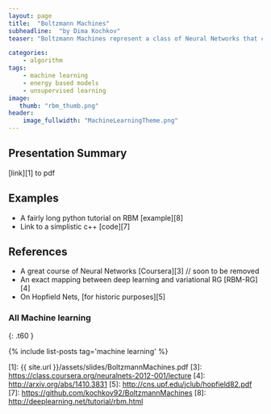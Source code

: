 ```yaml
---
layout: page
title:  "Boltzmann Machines"
subheadline:  "by Dima Kochkov"
teaser: "Boltzmann Machines represent a class of Neural Networks that can be used for unsupervised learning. Inspired by ideas from physics and neuroscience these nets allow a simple, genuine learning rule. The learning is based on minimization of Kullback–Leibler divergence between learned probability distribution and the dataset."

categories:
    - algorithm
tags:
    - machine learning
    - energy based models
    - unsupervised learning
image:
   thumb: "rbm_thumb.png"
header:
    image_fullwidth: "MachineLearningTheme.png"
---
```

<!-- Page Content Starts Here -->

## Presentation Summary
[link][1] to pdf

## Examples
* A fairly long python tutorial on RBM [example][8]
* Link to a simplistic c++ [code][7]


## References
* A great course of Neural Networks [Coursera][3] // soon to be removed
* An exact mapping between deep learning and variational RG [RBM-RG][4]
* On Hopfield Nets, [for historic purposes][5] 

### All Machine learning
{: .t60 }

{% include list-posts tag='machine learning' %}

[1]: {{ site.url }}/assets/slides/BoltzmannMachines.pdf
[3]: https://class.coursera.org/neuralnets-2012-001/lecture
[4]: http://arxiv.org/abs/1410.3831
[5]: http://cns.upf.edu/jclub/hopfield82.pdf
[7]: https://github.com/kochkov92/BoltzmannMachines
[8]: http://deeplearning.net/tutorial/rbm.html

